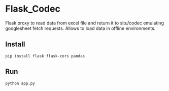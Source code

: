# Flask_Codec
Flask proxy to read data from excel file and return it to situ/codec emulating googlesheet fetch requests.
Allows to load data in offline environments.

## Install
```
pip install flask flask-cors pandas
```

## Run
```
python app.py
```